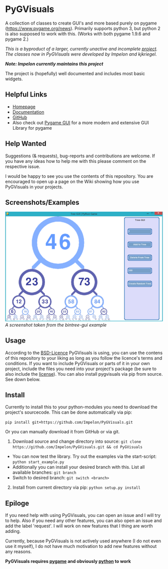 # PyGVisuals
A collection of classes to create GUI's and more based purely on pygame (https://www.pygame.org/news).
Primarily supports python 3, but python 2 is also supposed to work with this.
(Works with both pygame 1.9.6 and pygame 2.)

_This is a byproduct of a larger, currently unactive and incomplete [project](https://github.com/AlinaGri/CoolesSpiel).
The classes now in PyGVisuals were developed by Impelon and kjkriegel._

___Note: Impelon currently maintains this project___

The project is (hopefully) well documented and includes most basic widgets.

## Helpful Links

- [Homepage](https://impelon.github.io/PyGVisuals/)
- [Documentation](https://impelon.github.io/PyGVisuals/api/)
- [GitHub](https://github.com/Impelon/PyGVisuals)
- Also check out [Pygame GUI](https://github.com/MyreMylar/pygame_gui) for a more modern and extensive GUI Library for pygame

## Help Wanted

Suggestions (& requests), bug-reports and contributions are welcome. If you have any ideas how to help me with this please comment on the respective issue.

I would be happy to see you use the contents of this repository. You are encouraged to open up a page on the Wiki showing how you use PyGVisuals in your projects.

## Screenshots/Examples

![bintree-gui](examples/bintree-gui/screenshot.png)
_A screenshot taken from the bintree-gui example_

## Usage

According to the [BSD-Licence](LICENSE.md) PyGVisuals is using, you can use the contens of this repository to your liking as long as you follow the licence's terms and conditions.
If you want to include PyGVisuals or parts of it in your own project, include the files you need into your project's package (be sure to also include the [license](LICENSE.md)).
You can also install pygvisuals via pip from source. See down below.

## Install

Currently to install this to your python-modules you need to download the project's sourcecode.
This can be done automatically via pip:

`pip install git+https://github.com/Impelon/PyGVisuals.git`

Or you can manually download it from GitHub or via git.

1. Download source and change directory into source: `git clone https://github.com/Impelon/PyGVisuals.git && cd PyGVisuals`
  - You can now test the library. Try out the examples via the start-script: `python start_example.py`
  - Additionally you can install your desired branch with this. List all available branches: `git branch`
  - Switch to desired branch: `git switch <branch>`
2. Install from current directory via pip: `python setup.py install`

## Epiloge

If you need help with using PyGVisuals, you can open an issue and I will try to help.
Also if you need any other features, you can also open an issue and add the label 'request'. I will work on new features that I thing are worth adding.

Currently, because PyGVisuals is not actively used anywhere (I do not even use it myself), I do not have much motivation to add new features without any reasons.

__PyGVisuals requires [pygame](https://www.pygame.org/news) and obviously [python](https://www.python.org/) to work__
